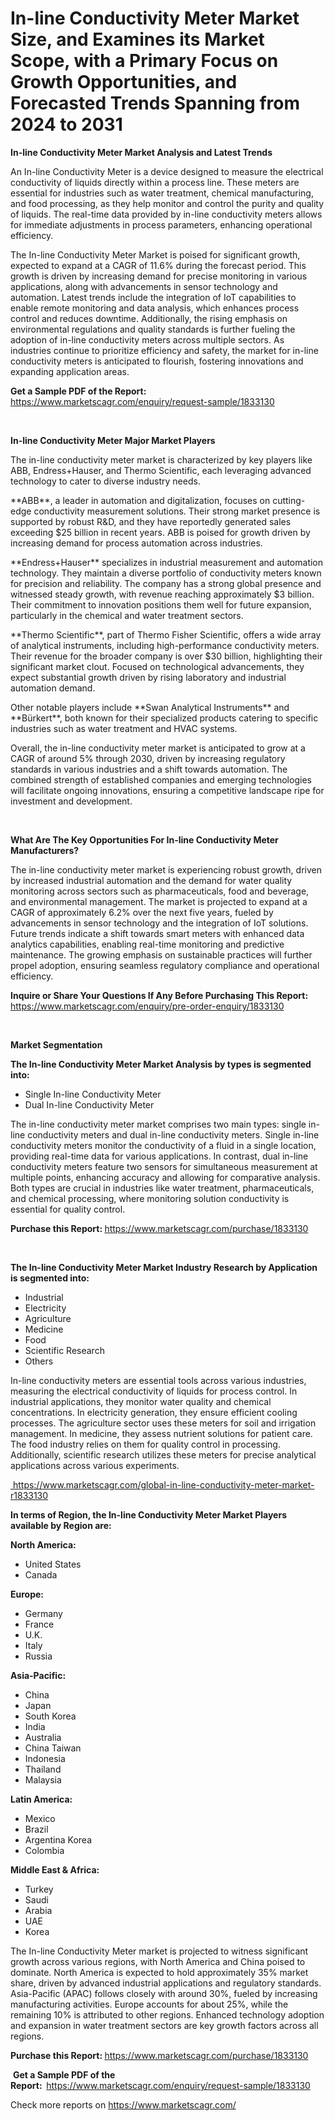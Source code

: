 <p><h1>In-line Conductivity Meter Market Size, and Examines its Market Scope, with a Primary Focus on Growth Opportunities, and Forecasted Trends Spanning from 2024 to 2031</h1></p><p><strong>In-line Conductivity Meter Market Analysis and Latest Trends</strong></p>
<p><p>An In-line Conductivity Meter is a device designed to measure the electrical conductivity of liquids directly within a process line. These meters are essential for industries such as water treatment, chemical manufacturing, and food processing, as they help monitor and control the purity and quality of liquids. The real-time data provided by in-line conductivity meters allows for immediate adjustments in process parameters, enhancing operational efficiency.</p><p>The In-line Conductivity Meter Market is poised for significant growth, expected to expand at a CAGR of 11.6% during the forecast period. This growth is driven by increasing demand for precise monitoring in various applications, along with advancements in sensor technology and automation. Latest trends include the integration of IoT capabilities to enable remote monitoring and data analysis, which enhances process control and reduces downtime. Additionally, the rising emphasis on environmental regulations and quality standards is further fueling the adoption of in-line conductivity meters across multiple sectors. As industries continue to prioritize efficiency and safety, the market for in-line conductivity meters is anticipated to flourish, fostering innovations and expanding application areas.</p></p>
<p><strong>Get a Sample PDF of the Report:&nbsp;</strong> <a href="https://www.marketscagr.com/enquiry/request-sample/1833130?utm_campaign=1868&utm_medium=2&utm_source=Github&utm_content=ia&utm_term=01012025&utm_id=in-line-conductivity-meter">https://www.marketscagr.com/enquiry/request-sample/1833130</a></p>
<p>&nbsp;</p>
<p><strong>In-line Conductivity Meter Major Market Players</strong></p>
<p><p>The in-line conductivity meter market is characterized by key players like ABB, Endress+Hauser, and Thermo Scientific, each leveraging advanced technology to cater to diverse industry needs. </p><p>**ABB**, a leader in automation and digitalization, focuses on cutting-edge conductivity measurement solutions. Their strong market presence is supported by robust R&D, and they have reportedly generated sales exceeding $25 billion in recent years. ABB is poised for growth driven by increasing demand for process automation across industries.</p><p>**Endress+Hauser** specializes in industrial measurement and automation technology. They maintain a diverse portfolio of conductivity meters known for precision and reliability. The company has a strong global presence and witnessed steady growth, with revenue reaching approximately $3 billion. Their commitment to innovation positions them well for future expansion, particularly in the chemical and water treatment sectors.</p><p>**Thermo Scientific**, part of Thermo Fisher Scientific, offers a wide array of analytical instruments, including high-performance conductivity meters. Their revenue for the broader company is over $30 billion, highlighting their significant market clout. Focused on technological advancements, they expect substantial growth driven by rising laboratory and industrial automation demand.</p><p>Other notable players include **Swan Analytical Instruments** and **Bürkert**, both known for their specialized products catering to specific industries such as water treatment and HVAC systems.</p><p>Overall, the in-line conductivity meter market is anticipated to grow at a CAGR of around 5% through 2030, driven by increasing regulatory standards in various industries and a shift towards automation. The combined strength of established companies and emerging technologies will facilitate ongoing innovations, ensuring a competitive landscape ripe for investment and development.</p></p>
<p>&nbsp;</p>
<p><strong>What Are The Key Opportunities For In-line Conductivity Meter Manufacturers?</strong></p>
<p><p>The in-line conductivity meter market is experiencing robust growth, driven by increased industrial automation and the demand for water quality monitoring across sectors such as pharmaceuticals, food and beverage, and environmental management. The market is projected to expand at a CAGR of approximately 6.2% over the next five years, fueled by advancements in sensor technology and the integration of IoT solutions. Future trends indicate a shift towards smart meters with enhanced data analytics capabilities, enabling real-time monitoring and predictive maintenance. The growing emphasis on sustainable practices will further propel adoption, ensuring seamless regulatory compliance and operational efficiency.</p></p>
<p><strong>Inquire or Share Your Questions If Any Before Purchasing This Report:</strong> <a href="https://www.marketscagr.com/enquiry/pre-order-enquiry/1833130?utm_campaign=1868&utm_medium=2&utm_source=Github&utm_content=ia&utm_term=01012025&utm_id=in-line-conductivity-meter">https://www.marketscagr.com/enquiry/pre-order-enquiry/1833130</a></p>
<p>&nbsp;</p>
<p><strong>Market Segmentation</strong></p>
<p><strong>The In-line Conductivity Meter Market Analysis by types is segmented into:</strong></p>
<p><ul><li>Single In-line Conductivity Meter</li><li>Dual In-line Conductivity Meter</li></ul></p>
<p><p>The in-line conductivity meter market comprises two main types: single in-line conductivity meters and dual in-line conductivity meters. Single in-line conductivity meters monitor the conductivity of a fluid in a single location, providing real-time data for various applications. In contrast, dual in-line conductivity meters feature two sensors for simultaneous measurement at multiple points, enhancing accuracy and allowing for comparative analysis. Both types are crucial in industries like water treatment, pharmaceuticals, and chemical processing, where monitoring solution conductivity is essential for quality control.</p></p>
<p><strong>Purchase this Report:&nbsp;</strong><a href="https://www.marketscagr.com/purchase/1833130?utm_campaign=1868&utm_medium=2&utm_source=Github&utm_content=ia&utm_term=01012025&utm_id=in-line-conductivity-meter">https://www.marketscagr.com/purchase/1833130</a></p>
<p>&nbsp;</p>
<p><strong>The In-line Conductivity Meter Market Industry Research by Application is segmented into:</strong></p>
<p><ul><li>Industrial</li><li>Electricity</li><li>Agriculture</li><li>Medicine</li><li>Food</li><li>Scientific Research</li><li>Others</li></ul></p>
<p><p>In-line conductivity meters are essential tools across various industries, measuring the electrical conductivity of liquids for process control. In industrial applications, they monitor water quality and chemical concentrations. In electricity generation, they ensure efficient cooling processes. The agriculture sector uses these meters for soil and irrigation management. In medicine, they assess nutrient solutions for patient care. The food industry relies on them for quality control in processing. Additionally, scientific research utilizes these meters for precise analytical applications across various experiments.</p></p>
<p><a href="https://www.marketscagr.com/global-in-line-conductivity-meter-market-r1833130?utm_campaign=1868&utm_medium=2&utm_source=Github&utm_content=ia&utm_term=01012025&utm_id=in-line-conductivity-meter">&nbsp;https://www.marketscagr.com/global-in-line-conductivity-meter-market-r1833130</a></p>
<p><strong>In terms of Region, the In-line Conductivity Meter Market Players available by Region are:</strong></p>
<p>
    <p> <strong> North America: </strong>
        <ul>
            <li>United States</li>
            <li>Canada</li>
        </ul>
        </p> 
    <p> <strong> Europe: </strong>
        <ul>
            <li>Germany</li>
            <li>France</li>
            <li>U.K.</li>
            <li>Italy</li>
            <li>Russia</li>
        </ul>
        </p> 
    <p> <strong> Asia-Pacific: </strong>
        <ul>
            <li>China</li>
            <li>Japan</li>
            <li>South Korea</li>
            <li>India</li>
            <li>Australia</li>
            <li>China Taiwan</li>
            <li>Indonesia</li>
            <li>Thailand</li>
            <li>Malaysia</li>
        </ul>
        </p> 
    <p> <strong> Latin America: </strong>
        <ul>
            <li>Mexico</li>
            <li>Brazil</li>
            <li>Argentina Korea</li>
            <li>Colombia</li>
        </ul>
        </p> 
    <p> <strong> Middle East & Africa: </strong>
        <ul>
            <li>Turkey</li>
            <li>Saudi</li>
            <li>Arabia</li>
            <li>UAE</li>
            <li>Korea</li>
        </ul>
    </p>
    </p>
<p><p>The In-line Conductivity Meter market is projected to witness significant growth across various regions, with North America and China poised to dominate. North America is expected to hold approximately 35% market share, driven by advanced industrial applications and regulatory standards. Asia-Pacific (APAC) follows closely with around 30%, fueled by increasing manufacturing activities. Europe accounts for about 25%, while the remaining 10% is attributed to other regions. Enhanced technology adoption and expansion in water treatment sectors are key growth factors across all regions.</p></p>
<p><strong>Purchase this Report: </strong><a href="https://www.marketscagr.com/purchase/1833130?utm_campaign=1868&utm_medium=2&utm_source=Github&utm_content=ia&utm_term=01012025&utm_id=in-line-conductivity-meter">https://www.marketscagr.com/purchase/1833130</a></p>
<p>&nbsp;<strong>Get a Sample PDF of the Report:&nbsp;&nbsp;</strong><a href="https://www.marketscagr.com/enquiry/request-sample/1833130?utm_campaign=1868&utm_medium=2&utm_source=Github&utm_content=ia&utm_term=01012025&utm_id=in-line-conductivity-meter">https://www.marketscagr.com/enquiry/request-sample/1833130</a></p>
<p><strong></strong></p>
<p>Check more reports on <a href="https://www.marketscagr.com/?utm_campaign=1868&utm_medium=2&utm_source=Github&utm_content=ia&utm_term=01012025&utm_id=in-line-conductivity-meter">https://www.marketscagr.com/</a></p>
